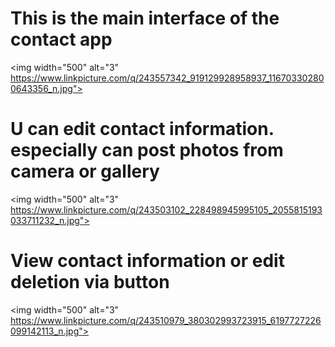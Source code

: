 # This is the main interface of the contact app
 
<img width="500" alt="3" https://www.linkpicture.com/q/243557342_919129928958937_116703302800643356_n.jpg">

# U can edit contact information. especially can post photos from camera or gallery

<img width="500" alt="3" https://www.linkpicture.com/q/243503102_228498945995105_2055815193033711232_n.jpg">


# View contact information or edit deletion via button

<img width="500" alt="3" https://www.linkpicture.com/q/243510979_380302993723915_6197727226099142113_n.jpg">
